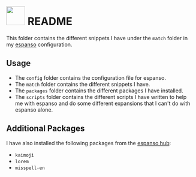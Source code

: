 <h1><a href="https://espanso.org/"><img src="https://espanso.org/img/logo.png" height=50 width=auto style="margin-bottom:-12px;"></a> README</h1>

This folder contains the different snippets I have under the `match` folder 
in my [espanso](https://espanso.org/) configuration.

## Usage

- The `config` folder contains the configuration file for espanso.
- The `match` folder contains the different snippets I have.
- The `packages` folder contains the different packages I have installed.
- The `scripts` folder contains the different scripts I have written to help
  me with espanso and do some different expansions that I can't do with
  espanso alone.

## Additional Packages

I have also installed the following packages from the [espanso hub]:
- `kaimoji`
- `lorem`
- `misspell-en`

[espanso hub]: https://hub.espanso.org/


